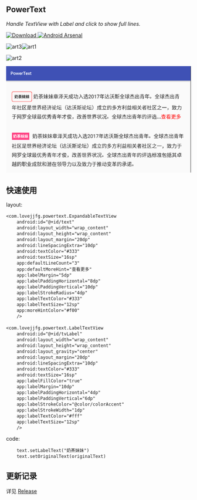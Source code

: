 ## PowerText

_Handle TextView with Label and click to show full lines._

[![Download](https://api.bintray.com/packages/lovejjfg/maven/powerText/images/download.svg) ](https://bintray.com/lovejjfg/maven/powerText/_latestVersion)[![Android Arsenal](https://img.shields.io/badge/Android%20Arsenal-PowerText-brightgreen.svg?style=flat)](https://android-arsenal.com/details/1/6548)

![art3](https://raw.githubusercontent.com/lovejjfg/PowerText/master/art/art3.jpg)![art1](https://raw.githubusercontent.com/lovejjfg/PowerText/master/art/art1.png)

![art2](https://raw.githubusercontent.com/lovejjfg/PowerText/master/art/art2.jpg)

![screenshot](https://raw.githubusercontent.com/lovejjfg/screenshort/0523a2cff6067eeeda05838921d6d13256ffbbcb/WX20171210-205622%402x.png)



## 快速使用

layout:

    <com.lovejjfg.powertext.ExpandableTextView
        android:id="@+id/text"
        android:layout_width="wrap_content"
        android:layout_height="wrap_content"
        android:layout_margin="20dp"
        android:lineSpacingExtra="10dp"
        android:textColor="#333"
        android:textSize="16sp"
        app:defaultLineCount="3"
        app:defaultMoreHint="查看更多"
        app:labelMargin="5dp"
        app:labelPaddingHorizontal="8dp"
        app:labelPaddingVertical="10dp"
        app:labelStrokeRadius="4dp"
        app:labelTextColor="#333"
        app:labelTextSize="12sp"
        app:moreHintColor="#f00"
        />

    <com.lovejjfg.powertext.LabelTextView
        android:id="@+id/tvLabel"
        android:layout_width="wrap_content"
        android:layout_height="wrap_content"
        android:layout_gravity="center"
        android:layout_margin="20dp"
        android:lineSpacingExtra="10dp"
        android:textColor="#333"
        android:textSize="16sp"
        app:labelFillColor="true"
        app:labelMargin="10dp"
        app:labelPaddingHorizontal="4dp"
        app:labelPaddingVertical="6dp"
        app:labelStrokeColor="@color/colorAccent"
        app:labelStrokeWidth="1dp"
        app:labelTextColor="#fff"
        app:labelTextSize="12sp"
        />

code:

        text.setLabelText("奶茶妹妹")
        text.setOriginalText(originalText)


## 更新记录

详见 [Release](https://github.com/lovejjfg/PowerText/releases)


